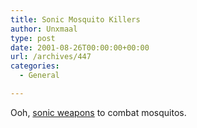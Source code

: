 ```yaml
---
title: Sonic Mosquito Killers
author: Unxmaal
type: post
date: 2001-08-26T00:00:00+00:00
url: /archives/447
categories:
  - General

---
```

Ooh, <A HREF="http://www.ctnow.com/scripts/editorial.dll?eetype=Article&#038;eeid=5134460&#038;render=y&#038;Table=">sonic weapons</A> to combat mosquitos.